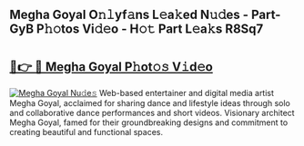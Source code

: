 ## Megha Goyal O𝚗𝚕yf𝚊ns L𝚎a𝚔ed N𝚞𝚍es - Part-GyB P𝚑𝚘tos Vi𝚍𝚎o - H𝚘𝚝 Part L𝚎a𝚔s R8Sq7

# <h2><a href="http://kfej2t.oniu.top/?m=Megha+Goyal">🔗👉 🔴 Megha Goyal P𝚑ot𝚘𝚜 V𝚒d𝚎o</a></h2>

[![Megha Goyal Nu𝚍e𝚜](https://i.imgur.com/0qMVB7G.gif)](http://kfej2t.oniu.top/?m=Megha+Goyal)
Web-based entertainer and digital media artist Megha Goyal, acclaimed for sharing dance and lifestyle ideas through solo and collaborative dance performances and short videos. Visionary architect Megha Goyal, famed for their groundbreaking designs and commitment to creating beautiful and functional spaces.  
